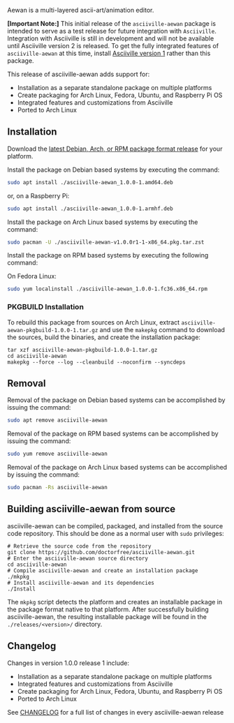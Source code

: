 Aewan is a multi-layered ascii-art/animation editor.

**[Important Note:]** This initial release of the `asciiville-aewan` package is intended to serve as a test release for future integration with `Asciiville`. Integration with Asciiville is still in development and will not be available until Asciiville version 2 is released. To get the fully integrated features of `asciiville-aewan` at this time, install [Asciiville version 1](https://github.com/doctorfree/Asciiville/releases) rather than this package.

This release of asciiville-aewan adds support for:

* Installation as a separate standalone package on multiple platforms
* Create packaging for Arch Linux, Fedora, Ubuntu, and Raspberry Pi OS
* Integrated features and customizations from Asciiville
* Ported to Arch Linux

## Installation

Download the [latest Debian, Arch, or RPM package format release](https://github.com/doctorfree/asciiville-aewan/releases) for your platform.

Install the package on Debian based systems by executing the command:

```bash
sudo apt install ./asciiville-aewan_1.0.0-1.amd64.deb
```

or, on a Raspberry Pi:

```bash
sudo apt install ./asciiville-aewan_1.0.0-1.armhf.deb
```

Install the package on Arch Linux based systems by executing the command:

```bash
sudo pacman -U ./asciiville-aewan-v1.0.0r1-1-x86_64.pkg.tar.zst
```

Install the package on RPM based systems by executing the following command:

On Fedora Linux:

```bash
sudo yum localinstall ./asciiville-aewan_1.0.0-1.fc36.x86_64.rpm
```

### PKGBUILD Installation

To rebuild this package from sources on Arch Linux, extract `asciiville-aewan-pkgbuild-1.0.0-1.tar.gz` and use the `makepkg` command to download the sources, build the binaries, and create the installation package:

```
tar xzf asciiville-aewan-pkgbuild-1.0.0-1.tar.gz
cd asciiville-aewan
makepkg --force --log --cleanbuild --noconfirm --syncdeps
```

## Removal

Removal of the package on Debian based systems can be accomplished by issuing the command:

```bash
sudo apt remove asciiville-aewan
```

Removal of the package on RPM based systems can be accomplished by issuing the command:

```bash
sudo yum remove asciiville-aewan
```

Removal of the package on Arch Linux based systems can be accomplished by issuing the command:

```bash
sudo pacman -Rs asciiville-aewan
```

## Building asciiville-aewan from source

asciiville-aewan can be compiled, packaged, and installed from the source code repository. This should be done as a normal user with `sudo` privileges:

```
# Retrieve the source code from the repository
git clone https://github.com/doctorfree/asciiville-aewan.git
# Enter the asciiville-aewan source directory
cd asciiville-aewan
# Compile asciiville-aewan and create an installation package
./mkpkg
# Install asciiville-aewan and its dependencies
./Install
```

The `mkpkg` script detects the platform and creates an installable package in the package format native to that platform. After successfully building asciiville-aewan, the resulting installable package will be found in the `./releases/<version>/` directory.

## Changelog

Changes in version 1.0.0 release 1 include:

* Installation as a separate standalone package on multiple platforms
* Integrated features and customizations from Asciiville
* Create packaging for Arch Linux, Fedora, Ubuntu, and Raspberry Pi OS
* Ported to Arch Linux

See [CHANGELOG](https://github.com/doctorfree/asciiville-aewan/blob/master/CHANGELOG) for a full list of changes in every asciiville-aewan release
